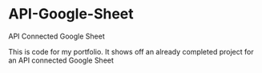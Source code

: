 # API-Google-Sheet
API Connected Google Sheet

This is code for my portfolio. It shows off an already completed project for an API connected Google Sheet
